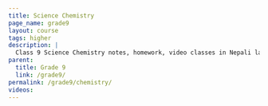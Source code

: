 ```yaml
---
title: Science Chemistry
page_name: grade9
layout: course
tags: higher
description: |
  Class 9 Science Chemistry notes, homework, video classes in Nepali language.
parent:
  title: Grade 9
  link: /grade9/
permalink: /grade9/chemistry/
videos:
---
```

